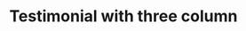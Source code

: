 ---
title: Testimonial with three column
category: Marketing
paid: true
isActive: true
ltr: {"preview":"function App() {\n\n    const testimonials = [\n        {\n            avatar: \"https://api.uifaces.co/our-content/donated/xZ4wg2Xj.jpg\",\n            name: \"Martin escobar\",\n            title: \"Founder of meta\",\n            quote: \"Lorem ipsum dolor sit amet, consectetur adipiscing elit. Nunc et est hendrerit, porta nunc vitae.\"\n        },\n        {\n            avatar: \"https://randomuser.me/api/portraits/men/46.jpg\",\n            name: \"Simon andrew\",\n            title: \"Software engineer\",\n            quote: \"Neque porro quisquam est qui dolorem ipsum quia dolor sit amet, consectetur, adipisci velit.\"\n        },\n        {\n            avatar: \"https://randomuser.me/api/portraits/men/86.jpg\",\n            name: \"Micheal worin\",\n            title: \"Product designer\",\n            quote: \"There is no one who loves pain itself, who seeks after it and wants to have it, simply because it is pain.\"\n        },\n    ]\n\n    return (\n        <section className=\"relative py-14\">\n            <div className=\"relative z-10 max-w-screen-xl mx-auto px-4 md:px-8\">\n                <div className=\"max-w-xl sm:text-center md:mx-auto\">\n                    <h3 className=\"text-gray-800 text-3xl font-semibold sm:text-4xl\">\n                        Hear from our customers\n                    </h3>\n                    <p className=\"mt-3 text-gray-600\">\n                        Lorem ipsum dolor sit amet, consectetur adipiscing elit. Nunc et est hendrerit, porta nunc vitae, gravida justo. Nunc fermentum magna lorem, euismod volutpat arcu volutpat et.\n                    </p>\n                </div>\n                <div className=\"mt-12\">\n                    <ul className=\"grid items-center gap-6 sm:grid-cols-2 lg:grid-cols-3\">\n                        {\n                            testimonials.map((item, idx) => (\n                                <li key={idx} className=\"bg-white rounded-xl border shadow-md\">\n                                    <div className=\"p-4\">\n                                        <svg className=\"w-9 h-9 text-gray-300\" viewBox=\"0 0 35 35\" fill=\"none\" xmlns=\"http://www.w3.org/2000/svg\">\n                                            <path d=\"M9.47895 14.5833C9.15374 14.5833 8.84166 14.6329 8.53103 14.6781C8.63166 14.3398 8.7352 13.9956 8.90145 13.6865C9.0677 13.2373 9.32728 12.8479 9.58541 12.4556C9.80124 12.0312 10.1819 11.7439 10.4619 11.3808C10.755 11.0279 11.1546 10.7931 11.471 10.5C11.7817 10.1937 12.1885 10.0406 12.5123 9.82478C12.8506 9.63082 13.1452 9.41645 13.4602 9.31437L14.2462 8.99062L14.9375 8.70332L14.2302 5.87708L13.3596 6.08707C13.081 6.15707 12.7412 6.23874 12.3548 6.33645C11.9596 6.40937 11.5381 6.60916 11.0685 6.79145C10.6048 6.99853 10.0681 7.13853 9.56937 7.47103C9.0677 7.78895 8.48874 8.05437 7.97833 8.4802C7.48395 8.91916 6.88749 9.29978 6.44708 9.85833C5.96583 10.3804 5.49041 10.9287 5.12145 11.5529C4.69416 12.1479 4.40395 12.8012 4.0977 13.4473C3.82062 14.0933 3.59749 14.754 3.4152 15.3956C3.06958 16.6819 2.91499 17.904 2.8552 18.9496C2.80562 19.9967 2.83478 20.8673 2.89603 21.4973C2.91791 21.7948 2.95874 22.0835 2.98791 22.2833L3.02437 22.5283L3.06228 22.5196C3.32167 23.7312 3.91877 24.8446 4.78452 25.7311C5.65028 26.6175 6.7493 27.2408 7.95447 27.5287C9.15963 27.8166 10.4217 27.7575 11.5946 27.3581C12.7676 26.9587 13.8035 26.2354 14.5825 25.2719C15.3616 24.3083 15.8519 23.1439 15.9969 21.9133C16.1418 20.6828 15.9353 19.4363 15.4014 18.3181C14.8675 17.2 14.028 16.2558 12.9799 15.5949C11.9318 14.934 10.718 14.5832 9.47895 14.5833ZM25.5206 14.5833C25.1954 14.5833 24.8833 14.6329 24.5727 14.6781C24.6733 14.3398 24.7769 13.9956 24.9431 13.6865C25.1094 13.2373 25.369 12.8479 25.6271 12.4556C25.8429 12.0312 26.2235 11.7439 26.5035 11.3808C26.7967 11.0279 27.1962 10.7931 27.5127 10.5C27.8233 10.1937 28.2302 10.0406 28.554 9.82478C28.8923 9.63082 29.1869 9.41645 29.5019 9.31437L30.2879 8.99062L30.9792 8.70332L30.2719 5.87708L29.4012 6.08707C29.1227 6.15707 28.7829 6.23874 28.3965 6.33645C28.0012 6.40937 27.5798 6.60916 27.1102 6.79145C26.6479 6.99999 26.1098 7.13853 25.611 7.47249C25.1094 7.79041 24.5304 8.05582 24.02 8.48166C23.5256 8.92062 22.9292 9.30124 22.4887 9.85833C22.0075 10.3804 21.5321 10.9287 21.1631 11.5529C20.7358 12.1479 20.4456 12.8012 20.1394 13.4473C19.8623 14.0933 19.6392 14.754 19.4569 15.3956C19.1112 16.6819 18.9567 17.904 18.8969 18.9496C18.8473 19.9967 18.8765 20.8673 18.9377 21.4973C18.9596 21.7948 19.0004 22.0835 19.0296 22.2833L19.066 22.5283L19.104 22.5196C19.3633 23.7312 19.9604 24.8446 20.8262 25.7311C21.6919 26.6175 22.791 27.2408 23.9961 27.5287C25.2013 27.8166 26.4634 27.7575 27.6363 27.3581C28.8093 26.9587 29.8452 26.2354 30.6242 25.2719C31.4033 24.3083 31.8936 23.1439 32.0385 21.9133C32.1834 20.6828 31.977 19.4363 31.4431 18.3181C30.9092 17.2 30.0697 16.2558 29.0216 15.5949C27.9735 14.934 26.7597 14.5832 25.5206 14.5833Z\" fill=\"currentColor\" />\n                                        </svg>\n                                    </div>\n                                    <figure>\n                                        <blockquote>\n                                            <p className=\"text-gray-800 text-lg font-semibold px-4 py-1\">\n                                                {item.quote}\n                                            </p>\n                                        </blockquote>\n                                        <div className=\"flex items-center gap-x-4 p-4 mt-6 bg-indigo-50\">\n                                            <img src={item.avatar} className=\"w-16 h-16 rounded-full border-2 border-indigo-500\" />\n                                            <div>\n                                                <span className=\"block text-gray-800 font-semibold\">{item.name}</span>\n                                                <span className=\"block text-indigo-600 text-sm mt-0.5\">{item.title}</span>\n                                            </div>\n                                        </div>\n                                    </figure>\n                                </li>\n                            ))\n                        }\n                    </ul>\n                </div>\n            </div>\n            <div className=\"absolute top-0 w-full h-[350px]\" style={{ background: \"linear-gradient(152.92deg, rgba(192, 132, 252, 0.2) 4.54%, rgba(232, 121, 249, 0.17) 34.2%, rgba(192, 132, 252, 0.1) 77.55%)\" }}></div>\n        </section>\n    )\n}","vue":{"vueCss":[],"vueTail":[]},"react":{"jsxCss":[],"jsxTail":[{"code":"export default () => {\n\n    const testimonials = [\n        {\n            avatar: \"https://api.uifaces.co/our-content/donated/xZ4wg2Xj.jpg\",\n            name: \"Martin escobar\",\n            title: \"Founder of meta\",\n            quote: \"Lorem ipsum dolor sit amet, consectetur adipiscing elit. Nunc et est hendrerit, porta nunc vitae.\"\n        },\n        {\n            avatar: \"https://randomuser.me/api/portraits/men/46.jpg\",\n            name: \"Simon andrew\",\n            title: \"Software engineer\",\n            quote: \"Neque porro quisquam est qui dolorem ipsum quia dolor sit amet, consectetur, adipisci velit.\"\n        },\n        {\n            avatar: \"https://randomuser.me/api/portraits/men/86.jpg\",\n            name: \"Micheal worin\",\n            title: \"Product designer\",\n            quote: \"There is no one who loves pain itself, who seeks after it and wants to have it, simply because it is pain.\"\n        },\n    ]\n\n    return (\n        <section className=\"relative py-14\">\n            <div className=\"relative z-10 max-w-screen-xl mx-auto px-4 md:px-8\">\n                <div className=\"max-w-xl sm:text-center md:mx-auto\">\n                    <h3 className=\"text-gray-800 text-3xl font-semibold sm:text-4xl\">\n                        Hear from our customers\n                    </h3>\n                    <p className=\"mt-3 text-gray-600\">\n                        Lorem ipsum dolor sit amet, consectetur adipiscing elit. Nunc et est hendrerit, porta nunc vitae, gravida justo. Nunc fermentum magna lorem, euismod volutpat arcu volutpat et.\n                    </p>\n                </div>\n                <div className=\"mt-12\">\n                    <ul className=\"grid items-center gap-6 sm:grid-cols-2 lg:grid-cols-3\">\n                        {\n                            testimonials.map((item, idx) => (\n                                <li key={idx} className=\"bg-white rounded-xl border shadow-md\">\n                                    <div className=\"p-4\">\n                                        <svg className=\"w-9 h-9 text-gray-300\" viewBox=\"0 0 35 35\" fill=\"none\" xmlns=\"http://www.w3.org/2000/svg\">\n                                            <path d=\"M9.47895 14.5833C9.15374 14.5833 8.84166 14.6329 8.53103 14.6781C8.63166 14.3398 8.7352 13.9956 8.90145 13.6865C9.0677 13.2373 9.32728 12.8479 9.58541 12.4556C9.80124 12.0312 10.1819 11.7439 10.4619 11.3808C10.755 11.0279 11.1546 10.7931 11.471 10.5C11.7817 10.1937 12.1885 10.0406 12.5123 9.82478C12.8506 9.63082 13.1452 9.41645 13.4602 9.31437L14.2462 8.99062L14.9375 8.70332L14.2302 5.87708L13.3596 6.08707C13.081 6.15707 12.7412 6.23874 12.3548 6.33645C11.9596 6.40937 11.5381 6.60916 11.0685 6.79145C10.6048 6.99853 10.0681 7.13853 9.56937 7.47103C9.0677 7.78895 8.48874 8.05437 7.97833 8.4802C7.48395 8.91916 6.88749 9.29978 6.44708 9.85833C5.96583 10.3804 5.49041 10.9287 5.12145 11.5529C4.69416 12.1479 4.40395 12.8012 4.0977 13.4473C3.82062 14.0933 3.59749 14.754 3.4152 15.3956C3.06958 16.6819 2.91499 17.904 2.8552 18.9496C2.80562 19.9967 2.83478 20.8673 2.89603 21.4973C2.91791 21.7948 2.95874 22.0835 2.98791 22.2833L3.02437 22.5283L3.06228 22.5196C3.32167 23.7312 3.91877 24.8446 4.78452 25.7311C5.65028 26.6175 6.7493 27.2408 7.95447 27.5287C9.15963 27.8166 10.4217 27.7575 11.5946 27.3581C12.7676 26.9587 13.8035 26.2354 14.5825 25.2719C15.3616 24.3083 15.8519 23.1439 15.9969 21.9133C16.1418 20.6828 15.9353 19.4363 15.4014 18.3181C14.8675 17.2 14.028 16.2558 12.9799 15.5949C11.9318 14.934 10.718 14.5832 9.47895 14.5833ZM25.5206 14.5833C25.1954 14.5833 24.8833 14.6329 24.5727 14.6781C24.6733 14.3398 24.7769 13.9956 24.9431 13.6865C25.1094 13.2373 25.369 12.8479 25.6271 12.4556C25.8429 12.0312 26.2235 11.7439 26.5035 11.3808C26.7967 11.0279 27.1962 10.7931 27.5127 10.5C27.8233 10.1937 28.2302 10.0406 28.554 9.82478C28.8923 9.63082 29.1869 9.41645 29.5019 9.31437L30.2879 8.99062L30.9792 8.70332L30.2719 5.87708L29.4012 6.08707C29.1227 6.15707 28.7829 6.23874 28.3965 6.33645C28.0012 6.40937 27.5798 6.60916 27.1102 6.79145C26.6479 6.99999 26.1098 7.13853 25.611 7.47249C25.1094 7.79041 24.5304 8.05582 24.02 8.48166C23.5256 8.92062 22.9292 9.30124 22.4887 9.85833C22.0075 10.3804 21.5321 10.9287 21.1631 11.5529C20.7358 12.1479 20.4456 12.8012 20.1394 13.4473C19.8623 14.0933 19.6392 14.754 19.4569 15.3956C19.1112 16.6819 18.9567 17.904 18.8969 18.9496C18.8473 19.9967 18.8765 20.8673 18.9377 21.4973C18.9596 21.7948 19.0004 22.0835 19.0296 22.2833L19.066 22.5283L19.104 22.5196C19.3633 23.7312 19.9604 24.8446 20.8262 25.7311C21.6919 26.6175 22.791 27.2408 23.9961 27.5287C25.2013 27.8166 26.4634 27.7575 27.6363 27.3581C28.8093 26.9587 29.8452 26.2354 30.6242 25.2719C31.4033 24.3083 31.8936 23.1439 32.0385 21.9133C32.1834 20.6828 31.977 19.4363 31.4431 18.3181C30.9092 17.2 30.0697 16.2558 29.0216 15.5949C27.9735 14.934 26.7597 14.5832 25.5206 14.5833Z\" fill=\"currentColor\" />\n                                        </svg>\n                                    </div>\n                                    <figure>\n                                        <blockquote>\n                                            <p className=\"text-gray-800 text-lg font-semibold px-4 py-1\">\n                                                {item.quote}\n                                            </p>\n                                        </blockquote>\n                                        <div className=\"flex items-center gap-x-4 p-4 mt-6 bg-indigo-50\">\n                                            <img src={item.avatar} className=\"w-16 h-16 rounded-full border-2 border-indigo-500\" />\n                                            <div>\n                                                <span className=\"block text-gray-800 font-semibold\">{item.name}</span>\n                                                <span className=\"block text-indigo-600 text-sm mt-0.5\">{item.title}</span>\n                                            </div>\n                                        </div>\n                                    </figure>\n                                </li>\n                            ))\n                        }\n                    </ul>\n                </div>\n            </div>\n            <div className=\"absolute top-0 w-full h-[350px]\" style={{ background: \"linear-gradient(152.92deg, rgba(192, 132, 252, 0.2) 4.54%, rgba(232, 121, 249, 0.17) 34.2%, rgba(192, 132, 252, 0.1) 77.55%)\" }}></div>\n        </section>\n    )\n}","label":"App.jsx"}]}}
rtl: {"preview":"function App() {\n    \n    const testimonials = [\n        {\n            avatar: \"https://api.uifaces.co/our-content/donated/xZ4wg2Xj.jpg\",\n            name: \"مارتن بروم\",\n            title: \"مؤسس ميتا\",\n            quote: \"العميل مهم جدا، العميل سيتبعه. الآن هو المكتب، بوابة الحياة الآن.\"\n        },\n        {\n            avatar: \"https://randomuser.me/api/portraits/men/46.jpg\",\n            name: \"سايمون اندرو\",\n            title: \"مهندس برمجيات\",\n            quote: \"علاوة على ذلك، لا يوجد من يريد أن ينال الألم، لأنه الألم نفسه، السعي وراءه.\"\n        },\n        {\n            avatar: \"https://randomuser.me/api/portraits/men/86.jpg\",\n            name: \"مايكل ورين\",\n            title: \"مصمم المنتج\",\n            quote: \"لا يوجد من يحب الألم نفسه، ويسعى وراءه ويريد الحصول عليه، لمجرد أنه ألم.\"\n        },\n    ]\n\n    return (\n        <section className=\"relative py-14\">\n            <div className=\"relative z-10 max-w-screen-xl mx-auto px-4 md:px-8\">\n                <div className=\"max-w-xl sm:text-center md:mx-auto\">\n                    <h3 className=\"text-gray-800 text-3xl font-semibold sm:text-4xl\">\n                        اسمع من عملائنا\n                    </h3>\n                    <p className=\"mt-3 text-gray-600\">\n                        هناك حقيقة مثبتة منذ زمن طويل وهي أن المحتوى المقروء لصفحة ما سيلهي القارئ عن التركيز على الشكل الخارجي للنص.\n                    </p>\n                </div>\n                <div className=\"mt-12\">\n                    <ul className=\"grid items-center gap-6 sm:grid-cols-2 lg:grid-cols-3\">\n                        {\n                            testimonials.map((item, idx) => (\n                                <li key={idx} className=\"bg-white rounded-xl border shadow-md\">\n                                    <div className=\"p-4\">\n                                        <svg className=\"w-9 h-9 text-gray-300\" viewBox=\"0 0 35 35\" fill=\"none\" xmlns=\"http://www.w3.org/2000/svg\">\n                                            <path d=\"M9.47895 14.5833C9.15374 14.5833 8.84166 14.6329 8.53103 14.6781C8.63166 14.3398 8.7352 13.9956 8.90145 13.6865C9.0677 13.2373 9.32728 12.8479 9.58541 12.4556C9.80124 12.0312 10.1819 11.7439 10.4619 11.3808C10.755 11.0279 11.1546 10.7931 11.471 10.5C11.7817 10.1937 12.1885 10.0406 12.5123 9.82478C12.8506 9.63082 13.1452 9.41645 13.4602 9.31437L14.2462 8.99062L14.9375 8.70332L14.2302 5.87708L13.3596 6.08707C13.081 6.15707 12.7412 6.23874 12.3548 6.33645C11.9596 6.40937 11.5381 6.60916 11.0685 6.79145C10.6048 6.99853 10.0681 7.13853 9.56937 7.47103C9.0677 7.78895 8.48874 8.05437 7.97833 8.4802C7.48395 8.91916 6.88749 9.29978 6.44708 9.85833C5.96583 10.3804 5.49041 10.9287 5.12145 11.5529C4.69416 12.1479 4.40395 12.8012 4.0977 13.4473C3.82062 14.0933 3.59749 14.754 3.4152 15.3956C3.06958 16.6819 2.91499 17.904 2.8552 18.9496C2.80562 19.9967 2.83478 20.8673 2.89603 21.4973C2.91791 21.7948 2.95874 22.0835 2.98791 22.2833L3.02437 22.5283L3.06228 22.5196C3.32167 23.7312 3.91877 24.8446 4.78452 25.7311C5.65028 26.6175 6.7493 27.2408 7.95447 27.5287C9.15963 27.8166 10.4217 27.7575 11.5946 27.3581C12.7676 26.9587 13.8035 26.2354 14.5825 25.2719C15.3616 24.3083 15.8519 23.1439 15.9969 21.9133C16.1418 20.6828 15.9353 19.4363 15.4014 18.3181C14.8675 17.2 14.028 16.2558 12.9799 15.5949C11.9318 14.934 10.718 14.5832 9.47895 14.5833ZM25.5206 14.5833C25.1954 14.5833 24.8833 14.6329 24.5727 14.6781C24.6733 14.3398 24.7769 13.9956 24.9431 13.6865C25.1094 13.2373 25.369 12.8479 25.6271 12.4556C25.8429 12.0312 26.2235 11.7439 26.5035 11.3808C26.7967 11.0279 27.1962 10.7931 27.5127 10.5C27.8233 10.1937 28.2302 10.0406 28.554 9.82478C28.8923 9.63082 29.1869 9.41645 29.5019 9.31437L30.2879 8.99062L30.9792 8.70332L30.2719 5.87708L29.4012 6.08707C29.1227 6.15707 28.7829 6.23874 28.3965 6.33645C28.0012 6.40937 27.5798 6.60916 27.1102 6.79145C26.6479 6.99999 26.1098 7.13853 25.611 7.47249C25.1094 7.79041 24.5304 8.05582 24.02 8.48166C23.5256 8.92062 22.9292 9.30124 22.4887 9.85833C22.0075 10.3804 21.5321 10.9287 21.1631 11.5529C20.7358 12.1479 20.4456 12.8012 20.1394 13.4473C19.8623 14.0933 19.6392 14.754 19.4569 15.3956C19.1112 16.6819 18.9567 17.904 18.8969 18.9496C18.8473 19.9967 18.8765 20.8673 18.9377 21.4973C18.9596 21.7948 19.0004 22.0835 19.0296 22.2833L19.066 22.5283L19.104 22.5196C19.3633 23.7312 19.9604 24.8446 20.8262 25.7311C21.6919 26.6175 22.791 27.2408 23.9961 27.5287C25.2013 27.8166 26.4634 27.7575 27.6363 27.3581C28.8093 26.9587 29.8452 26.2354 30.6242 25.2719C31.4033 24.3083 31.8936 23.1439 32.0385 21.9133C32.1834 20.6828 31.977 19.4363 31.4431 18.3181C30.9092 17.2 30.0697 16.2558 29.0216 15.5949C27.9735 14.934 26.7597 14.5832 25.5206 14.5833Z\" fill=\"currentColor\" />\n                                        </svg>\n                                    </div>\n                                    <figure>\n                                        <blockquote>\n                                            <p className=\"text-gray-800 text-lg font-semibold px-4 py-1\">\n                                                {item.quote}\n                                            </p>\n                                        </blockquote>\n                                        <div className=\"flex items-center gap-x-4 p-4 mt-6 bg-indigo-50\">\n                                            <img src={item.avatar} className=\"w-16 h-16 rounded-full border-2 border-indigo-500\" />\n                                            <div>\n                                                <span className=\"block text-gray-800 font-semibold\">{item.name}</span>\n                                                <span className=\"block text-indigo-600 text-sm mt-0.5\">{item.title}</span>\n                                            </div>\n                                        </div>\n                                    </figure>\n                                </li>\n                            ))\n                        }\n                    </ul>\n                </div>\n            </div>\n            <div className=\"absolute top-0 w-full h-[350px]\" style={{ background: \"linear-gradient(152.92deg, rgba(192, 132, 252, 0.2) 4.54%, rgba(232, 121, 249, 0.17) 34.2%, rgba(192, 132, 252, 0.1) 77.55%)\" }}></div>\n        </section>\n    )\n}","vue":{"vueCss":[],"vueTail":[]},"react":{"jsxTail":[{"code":"export default () => {\n    \n    const testimonials = [\n        {\n            avatar: \"https://api.uifaces.co/our-content/donated/xZ4wg2Xj.jpg\",\n            name: \"مارتن بروم\",\n            title: \"مؤسس ميتا\",\n            quote: \"العميل مهم جدا، العميل سيتبعه. الآن هو المكتب، بوابة الحياة الآن.\"\n        },\n        {\n            avatar: \"https://randomuser.me/api/portraits/men/46.jpg\",\n            name: \"سايمون اندرو\",\n            title: \"مهندس برمجيات\",\n            quote: \"علاوة على ذلك، لا يوجد من يريد أن ينال الألم، لأنه الألم نفسه، السعي وراءه.\"\n        },\n        {\n            avatar: \"https://randomuser.me/api/portraits/men/86.jpg\",\n            name: \"مايكل ورين\",\n            title: \"مصمم المنتج\",\n            quote: \"لا يوجد من يحب الألم نفسه، ويسعى وراءه ويريد الحصول عليه، لمجرد أنه ألم.\"\n        },\n    ]\n\n    return (\n        <section className=\"relative py-14\">\n            <div className=\"relative z-10 max-w-screen-xl mx-auto px-4 md:px-8\">\n                <div className=\"max-w-xl sm:text-center md:mx-auto\">\n                    <h3 className=\"text-gray-800 text-3xl font-semibold sm:text-4xl\">\n                        اسمع من عملائنا\n                    </h3>\n                    <p className=\"mt-3 text-gray-600\">\n                        هناك حقيقة مثبتة منذ زمن طويل وهي أن المحتوى المقروء لصفحة ما سيلهي القارئ عن التركيز على الشكل الخارجي للنص.\n                    </p>\n                </div>\n                <div className=\"mt-12\">\n                    <ul className=\"grid items-center gap-6 sm:grid-cols-2 lg:grid-cols-3\">\n                        {\n                            testimonials.map((item, idx) => (\n                                <li key={idx} className=\"bg-white rounded-xl border shadow-md\">\n                                    <div className=\"p-4\">\n                                        <svg className=\"w-9 h-9 text-gray-300\" viewBox=\"0 0 35 35\" fill=\"none\" xmlns=\"http://www.w3.org/2000/svg\">\n                                            <path d=\"M9.47895 14.5833C9.15374 14.5833 8.84166 14.6329 8.53103 14.6781C8.63166 14.3398 8.7352 13.9956 8.90145 13.6865C9.0677 13.2373 9.32728 12.8479 9.58541 12.4556C9.80124 12.0312 10.1819 11.7439 10.4619 11.3808C10.755 11.0279 11.1546 10.7931 11.471 10.5C11.7817 10.1937 12.1885 10.0406 12.5123 9.82478C12.8506 9.63082 13.1452 9.41645 13.4602 9.31437L14.2462 8.99062L14.9375 8.70332L14.2302 5.87708L13.3596 6.08707C13.081 6.15707 12.7412 6.23874 12.3548 6.33645C11.9596 6.40937 11.5381 6.60916 11.0685 6.79145C10.6048 6.99853 10.0681 7.13853 9.56937 7.47103C9.0677 7.78895 8.48874 8.05437 7.97833 8.4802C7.48395 8.91916 6.88749 9.29978 6.44708 9.85833C5.96583 10.3804 5.49041 10.9287 5.12145 11.5529C4.69416 12.1479 4.40395 12.8012 4.0977 13.4473C3.82062 14.0933 3.59749 14.754 3.4152 15.3956C3.06958 16.6819 2.91499 17.904 2.8552 18.9496C2.80562 19.9967 2.83478 20.8673 2.89603 21.4973C2.91791 21.7948 2.95874 22.0835 2.98791 22.2833L3.02437 22.5283L3.06228 22.5196C3.32167 23.7312 3.91877 24.8446 4.78452 25.7311C5.65028 26.6175 6.7493 27.2408 7.95447 27.5287C9.15963 27.8166 10.4217 27.7575 11.5946 27.3581C12.7676 26.9587 13.8035 26.2354 14.5825 25.2719C15.3616 24.3083 15.8519 23.1439 15.9969 21.9133C16.1418 20.6828 15.9353 19.4363 15.4014 18.3181C14.8675 17.2 14.028 16.2558 12.9799 15.5949C11.9318 14.934 10.718 14.5832 9.47895 14.5833ZM25.5206 14.5833C25.1954 14.5833 24.8833 14.6329 24.5727 14.6781C24.6733 14.3398 24.7769 13.9956 24.9431 13.6865C25.1094 13.2373 25.369 12.8479 25.6271 12.4556C25.8429 12.0312 26.2235 11.7439 26.5035 11.3808C26.7967 11.0279 27.1962 10.7931 27.5127 10.5C27.8233 10.1937 28.2302 10.0406 28.554 9.82478C28.8923 9.63082 29.1869 9.41645 29.5019 9.31437L30.2879 8.99062L30.9792 8.70332L30.2719 5.87708L29.4012 6.08707C29.1227 6.15707 28.7829 6.23874 28.3965 6.33645C28.0012 6.40937 27.5798 6.60916 27.1102 6.79145C26.6479 6.99999 26.1098 7.13853 25.611 7.47249C25.1094 7.79041 24.5304 8.05582 24.02 8.48166C23.5256 8.92062 22.9292 9.30124 22.4887 9.85833C22.0075 10.3804 21.5321 10.9287 21.1631 11.5529C20.7358 12.1479 20.4456 12.8012 20.1394 13.4473C19.8623 14.0933 19.6392 14.754 19.4569 15.3956C19.1112 16.6819 18.9567 17.904 18.8969 18.9496C18.8473 19.9967 18.8765 20.8673 18.9377 21.4973C18.9596 21.7948 19.0004 22.0835 19.0296 22.2833L19.066 22.5283L19.104 22.5196C19.3633 23.7312 19.9604 24.8446 20.8262 25.7311C21.6919 26.6175 22.791 27.2408 23.9961 27.5287C25.2013 27.8166 26.4634 27.7575 27.6363 27.3581C28.8093 26.9587 29.8452 26.2354 30.6242 25.2719C31.4033 24.3083 31.8936 23.1439 32.0385 21.9133C32.1834 20.6828 31.977 19.4363 31.4431 18.3181C30.9092 17.2 30.0697 16.2558 29.0216 15.5949C27.9735 14.934 26.7597 14.5832 25.5206 14.5833Z\" fill=\"currentColor\" />\n                                        </svg>\n                                    </div>\n                                    <figure>\n                                        <blockquote>\n                                            <p className=\"text-gray-800 text-lg font-semibold px-4 py-1\">\n                                                {item.quote}\n                                            </p>\n                                        </blockquote>\n                                        <div className=\"flex items-center gap-x-4 p-4 mt-6 bg-indigo-50\">\n                                            <img src={item.avatar} className=\"w-16 h-16 rounded-full border-2 border-indigo-500\" />\n                                            <div>\n                                                <span className=\"block text-gray-800 font-semibold\">{item.name}</span>\n                                                <span className=\"block text-indigo-600 text-sm mt-0.5\">{item.title}</span>\n                                            </div>\n                                        </div>\n                                    </figure>\n                                </li>\n                            ))\n                        }\n                    </ul>\n                </div>\n            </div>\n            <div className=\"absolute top-0 w-full h-[350px]\" style={{ background: \"linear-gradient(152.92deg, rgba(192, 132, 252, 0.2) 4.54%, rgba(232, 121, 249, 0.17) 34.2%, rgba(192, 132, 252, 0.1) 77.55%)\" }}></div>\n        </section>\n    )\n}","label":"App.jsx"}],"jsxCss":[]}}
slug: /testimonials
id: b6645fad-6c86-4aeb-8db0-dd1b11b8b66b
created_at: 1670770072636
---